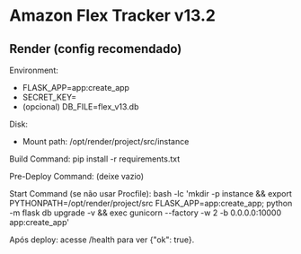 
# Amazon Flex Tracker v13.2

## Render (config recomendado)
Environment:
- FLASK_APP=app:create_app
- SECRET_KEY=<sua-chave-forte>
- (opcional) DB_FILE=flex_v13.db

Disk:
- Mount path: /opt/render/project/src/instance

Build Command:
    pip install -r requirements.txt

Pre-Deploy Command:
    (deixe vazio)

Start Command (se não usar Procfile):
    bash -lc 'mkdir -p instance && export PYTHONPATH=/opt/render/project/src FLASK_APP=app:create_app; python -m flask db upgrade -v && exec gunicorn --factory -w 2 -b 0.0.0.0:10000 app:create_app'

Após deploy: acesse /health para ver {"ok": true}.
